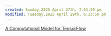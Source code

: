 ```yaml
---
created: Sunday,2025 April 27th, 7:51:29 pm
modified: Tuesday,2025 April 29th, 6:33:50 pm
---
```


[A Computational Model for TensorFlow](https://dl.acm.org/doi/pdf/10.1145/3088525.3088527)
